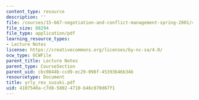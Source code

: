 ```yaml
---
content_type: resource
description: ''
file: /courses/15-667-negotiation-and-conflict-management-spring-2001/4107540ac7d858024710b46c870d67f1_yrly_rev_suzuki.pdf
file_size: 88294
file_type: application/pdf
learning_resource_types:
- Lecture Notes
license: https://creativecommons.org/licenses/by-nc-sa/4.0/
ocw_type: OCWFile
parent_title: Lecture Notes
parent_type: CourseSection
parent_uid: cbc0844b-ccd9-ec29-098f-45393b46b34b
resourcetype: Document
title: yrly_rev_suzuki.pdf
uid: 4107540a-c7d8-5802-4710-b46c870d67f1
---
```

